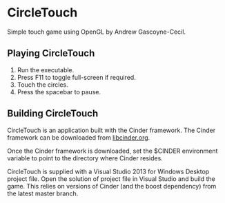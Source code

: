 CircleTouch
===========

Simple touch game using OpenGL by Andrew Gascoyne-Cecil.

Playing CircleTouch
-------------------

1. Run the executable.
2. Press F11 to toggle full-screen if required.
3. Touch the circles.
4. Press the spacebar to pause.

Building CircleTouch
--------------------

CircleTouch is an application built with the Cinder framework. The Cinder framework can be downloaded from [libcinder.org](http://libcinder.org).

Once the Cinder framework is downloaded, set the $CINDER environment variable to point to the directory where Cinder resides.

CircleTouch is supplied with a Visual Studio 2013 for Windows Desktop project file. Open the solution of project file in Visual Studio and build the game. This relies on versions of Cinder (and the boost dependency) from the latest master branch.
